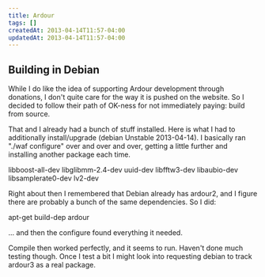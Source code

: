 ```yaml
---
title: Ardour
tags: []
createdAt: 2013-04-14T11:57-04:00
updatedAt: 2013-04-14T11:57-04:00
---
```


## Building in Debian

While I do like the idea of supporting Ardour development through donations, I don't quite care for the way it is pushed on the website. So I decided to follow their path of OK-ness for not immediately paying: build from source.



That and I already had a bunch of stuff installed. Here is what I had to additionally install/upgrade (debian Unstable 2013-04-14). I basically ran "./waf configure" over and over and over, getting a little further and installing another package each time.

libboost-all-dev
libglibmm-2.4-dev
uuid-dev
libfftw3-dev
libaubio-dev
libsamplerate0-dev
lv2-dev

Right about then I remembered that Debian already has ardour2, and I figure there are probably a bunch of the same dependencies. So I did:

  apt-get build-dep ardour

... and then the configure found everything it needed.

Compile then worked perfectly, and it seems to run. Haven't done much testing though. Once I test a bit I might look into requesting debian to track ardour3 as a real package.


